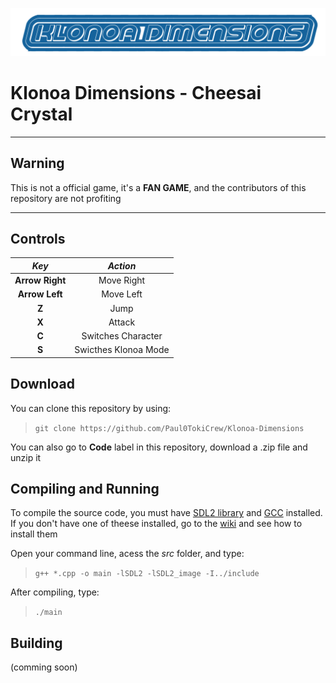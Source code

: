 ![](img/Title.png)
# Klonoa Dimensions - Cheesai Crystal
___

## Warning
This is not a official game, it's a **FAN GAME**, and the contributors of this repository are not profiting
___

## Controls

| **_Key_**       | **_Action_**         |
|:---------------:|:--------------------:|
| **Arrow Right** | Move Right           |
| **Arrow Left**  | Move Left            |
| **Z**           | Jump                 |
| **X**           | Attack               |
| **C**           | Switches Character   |
| **S**           | Swicthes Klonoa Mode |

## Download
You can clone this repository by using:
> `git clone https://github.com/Paul0TokiCrew/Klonoa-Dimensions`

You can also go to **Code** label in this repository, download a .zip file and unzip it

## Compiling and Running
To compile the source code, you must have [SDL2 library](https://www.libsdl.org/) and [GCC](https://gcc.gnu.org/) installed. If you don't have one of theese installed, go to the [wiki](https://github.com/Paul0TokiCrew/Klonoa-Dimensions/wiki) and see how to install them

Open your command line, acess the _src_ folder, and type:
>`g++ *.cpp -o main -lSDL2 -lSDL2_image -I../include`

After compiling, type:
> `./main`

## Building
(comming soon)
